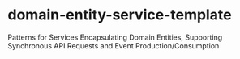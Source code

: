 # domain-entity-service-template
Patterns for Services Encapsulating Domain Entities, Supporting Synchronous API Requests and Event Production/Consumption
